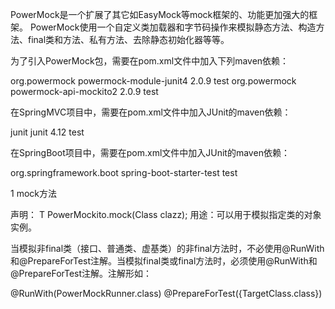 PowerMock是一个扩展了其它如EasyMock等mock框架的、功能更加强大的框架。
PowerMock使用一个自定义类加载器和字节码操作来模拟静态方法、构造方法、final类和方法、私有方法、去除静态初始化器等等。


为了引入PowerMock包，需要在pom.xml文件中加入下列maven依赖：

<dependency>
    <groupId>org.powermock</groupId>
    <artifactId>powermock-module-junit4</artifactId>
    <version>2.0.9</version>
    <scope>test</scope>
</dependency>
<dependency>
    <groupId>org.powermock</groupId>
    <artifactId>powermock-api-mockito2</artifactId>
    <version>2.0.9</version>
    <scope>test</scope>
</dependency>



在SpringMVC项目中，需要在pom.xml文件中加入JUnit的maven依赖：

<dependency>
    <groupId>junit</groupId>
    <artifactId>junit</artifactId>
    <version>4.12</version>
    <scope>test</scope>
</dependency>


在SpringBoot项目中，需要在pom.xml文件中加入JUnit的maven依赖：

<dependency>
    <groupId>org.springframework.boot</groupId>
    <artifactId>spring-boot-starter-test</artifactId>
    <scope>test</scope>
</dependency>


1  mock方法

声明：
T PowerMockito.mock(Class clazz);
用途：可以用于模拟指定类的对象实例。

当模拟非final类（接口、普通类、虚基类）的非final方法时，不必使用@RunWith和@PrepareForTest注解。当模拟final类或final方法时，必须使用@RunWith和@PrepareForTest注解。注解形如：

@RunWith(PowerMockRunner.class)
@PrepareForTest({TargetClass.class})